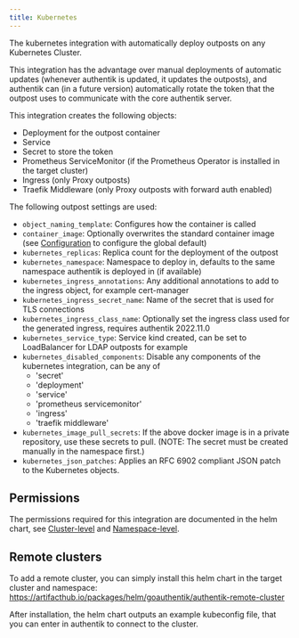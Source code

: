 ```yaml
---
title: Kubernetes
---
```


The kubernetes integration with automatically deploy outposts on any Kubernetes Cluster.

This integration has the advantage over manual deployments of automatic updates (whenever authentik is updated, it updates the outposts), and authentik can (in a future version) automatically rotate the token that the outpost uses to communicate with the core authentik server.

This integration creates the following objects:

-   Deployment for the outpost container
-   Service
-   Secret to store the token
-   Prometheus ServiceMonitor (if the Prometheus Operator is installed in the target cluster)
-   Ingress (only Proxy outposts)
-   Traefik Middleware (only Proxy outposts with forward auth enabled)

The following outpost settings are used:

-   `object_naming_template`: Configures how the container is called
-   `container_image`: Optionally overwrites the standard container image (see [Configuration](../../installation/configuration.md) to configure the global default)
-   `kubernetes_replicas`: Replica count for the deployment of the outpost
-   `kubernetes_namespace`: Namespace to deploy in, defaults to the same namespace authentik is deployed in (if available)
-   `kubernetes_ingress_annotations`: Any additional annotations to add to the ingress object, for example cert-manager
-   `kubernetes_ingress_secret_name`: Name of the secret that is used for TLS connections
-   `kubernetes_ingress_class_name`: Optionally set the ingress class used for the generated ingress, requires authentik 2022.11.0
-   `kubernetes_service_type`: Service kind created, can be set to LoadBalancer for LDAP outposts for example
-   `kubernetes_disabled_components`: Disable any components of the kubernetes integration, can be any of
    -   'secret'
    -   'deployment'
    -   'service'
    -   'prometheus servicemonitor'
    -   'ingress'
    -   'traefik middleware'
-   `kubernetes_image_pull_secrets`: If the above docker image is in a private repository, use these secrets to pull. (NOTE: The secret must be created manually in the namespace first.)
-   `kubernetes_json_patches`: Applies an RFC 6902 compliant JSON patch to the Kubernetes objects.

## Permissions

The permissions required for this integration are documented in the helm chart, see [Cluster-level](https://github.com/goauthentik/helm/blob/main/charts/authentik-remote-cluster/templates/cluster-role-binding.yaml) and [Namespace-level](https://github.com/goauthentik/helm/blob/main/charts/authentik-remote-cluster/templates/role-binding.yaml).

## Remote clusters

To add a remote cluster, you can simply install this helm chart in the target cluster and namespace: https://artifacthub.io/packages/helm/goauthentik/authentik-remote-cluster

After installation, the helm chart outputs an example kubeconfig file, that you can enter in authentik to connect to the cluster.
